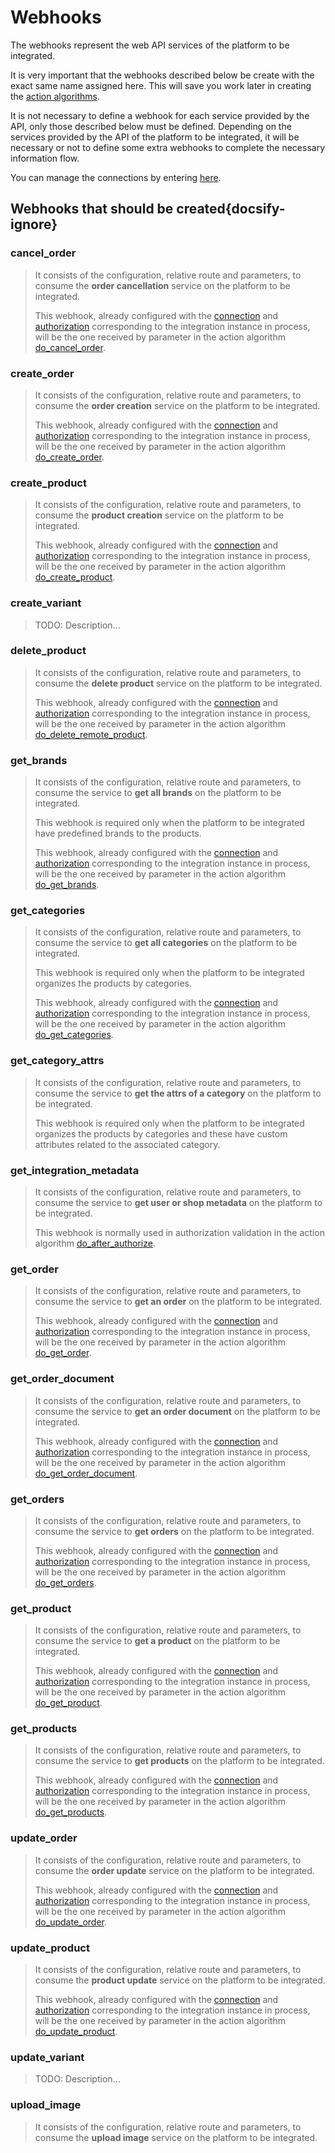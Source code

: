 # Webhooks

The webhooks represent the web API services of the platform to be integrated.

It is very important that the webhooks described below be create with the exact same name assigned here. This will 
save you work later in creating the [action algorithms](../action-algorithms/overview.md).

It is not necessary to define a webhook for each service provided by the API, only those described below must be defined.
Depending on the services provided by the API of the platform to be integrated, it will be necessary or not to define 
some extra webhooks to complete the necessary information flow.

You can manage the connections by entering [here](https://cenit.io/plain_webhook).

## Webhooks that should be created{docsify-ignore}

### cancel_order 

> It consists of the configuration, relative route and parameters, to consume the **order cancellation** service on the
> platform to be integrated.
> 
> This webhook, already configured with the [connection](../connection.md) and [authorization](../authorization.md) 
> corresponding to the integration instance in process, will be the one received by parameter in the 
> action algorithm [do_cancel_order](../action-algorithms/do_cancel_order.md).

### create_order 

> It consists of the configuration, relative route and parameters, to consume the **order creation** service on the
> platform to be integrated.
> 
> This webhook, already configured with the [connection](../connection.md) and [authorization](../authorization.md) 
> corresponding to the integration instance in process, will be the one received by parameter in the 
> action algorithm [do_create_order](../action-algorithms/do_create_order.md).

### create_product 

> It consists of the configuration, relative route and parameters, to consume the **product creation** service on the
> platform to be integrated.
> 
> This webhook, already configured with the [connection](../connection.md) and [authorization](../authorization.md) 
> corresponding to the integration instance in process, will be the one received by parameter in the 
> action algorithm [do_create_product](../action-algorithms/do_create_product.md).

### create_variant 

> TODO: Description...

### delete_product 

> It consists of the configuration, relative route and parameters, to consume the **delete product** service on the
> platform to be integrated.
> 
> This webhook, already configured with the [connection](../connection.md) and [authorization](../authorization.md) 
> corresponding to the integration instance in process, will be the one received by parameter in the 
> action algorithm [do_delete_remote_product](../action-algorithms/do_delete_remote_product.md).

### get_brands 

> It consists of the configuration, relative route and parameters, to consume the service to **get all brands** 
> on the platform to be integrated.
> 
> This webhook is required only when the platform to be integrated have predefined brands to the products.
> 
> This webhook, already configured with the [connection](../connection.md) and [authorization](../authorization.md) 
> corresponding to the integration instance in process, will be the one received by parameter in the 
> action algorithm [do_get_brands](../action-algorithms/do_get_brands.md).

### get_categories 

> It consists of the configuration, relative route and parameters, to consume the service to **get all categories** 
> on the platform to be integrated.
> 
> This webhook is required only when the platform to be integrated organizes the products by categories.
> 
> This webhook, already configured with the [connection](../connection.md) and [authorization](../authorization.md) 
> corresponding to the integration instance in process, will be the one received by parameter in the 
> action algorithm [do_get_categories](../action-algorithms/do_get_categories.md).

### get_category_attrs 

> It consists of the configuration, relative route and parameters, to consume the service to
> **get the attrs of a category** on the platform to be integrated.
> 
> This webhook is required only when the platform to be integrated organizes the products by categories and these have
> custom attributes related to the associated category.

### get_integration_metadata 

> It consists of the configuration, relative route and parameters, to consume the service to **get user or shop metadata** 
> on the platform to be integrated.
> 
> This webhook is normally used in authorization validation in the action algorithm
> [do_after_authorize](../action-algorithms/do_after_authorize.md).

### get_order 

> It consists of the configuration, relative route and parameters, to consume the service to **get an order** on the
> platform to be integrated.
> 
> This webhook, already configured with the [connection](../connection.md) and [authorization](../authorization.md) 
> corresponding to the integration instance in process, will be the one received by parameter in the 
> action algorithm [do_get_order](../action-algorithms/do_get_order.md).

### get_order_document 

> It consists of the configuration, relative route and parameters, to consume the service to **get an order document** 
> on the platform to be integrated.
> 
> This webhook, already configured with the [connection](../connection.md) and [authorization](../authorization.md) 
> corresponding to the integration instance in process, will be the one received by parameter in the 
> action algorithm [do_get_order_document](../action-algorithms/do_get_order_document.md).

### get_orders 

> It consists of the configuration, relative route and parameters, to consume the service to **get orders** on the
> platform to be integrated.
> 
> This webhook, already configured with the [connection](../connection.md) and [authorization](../authorization.md) 
> corresponding to the integration instance in process, will be the one received by parameter in the 
> action algorithm [do_get_orders](../action-algorithms/do_get_orders.md).

### get_product 

> It consists of the configuration, relative route and parameters, to consume the service to **get a product** on the
> platform to be integrated.
> 
> This webhook, already configured with the [connection](../connection.md) and [authorization](../authorization.md) 
> corresponding to the integration instance in process, will be the one received by parameter in the 
> action algorithm [do_get_product](../action-algorithms/do_get_product.md).

### get_products 

> It consists of the configuration, relative route and parameters, to consume the service to **get products** on the
> platform to be integrated.
> 
> This webhook, already configured with the [connection](../connection.md) and [authorization](../authorization.md) 
> corresponding to the integration instance in process, will be the one received by parameter in the 
> action algorithm [do_get_products](../action-algorithms/do_get_products.md).

### update_order 

> It consists of the configuration, relative route and parameters, to consume the **order update** service on the
> platform to be integrated.
> 
> This webhook, already configured with the [connection](../connection.md) and [authorization](../authorization.md) 
> corresponding to the integration instance in process, will be the one received by parameter in the 
> action algorithm [do_update_order](../action-algorithms/do_update_order.md).

### update_product 

> It consists of the configuration, relative route and parameters, to consume the **product update** service on the
> platform to be integrated.
> 
> This webhook, already configured with the [connection](../connection.md) and [authorization](../authorization.md) 
> corresponding to the integration instance in process, will be the one received by parameter in the 
> action algorithm [do_update_product](../action-algorithms/do_update_product.md).

### update_variant 

> TODO: Description...

### upload_image 

> It consists of the configuration, relative route and parameters, to consume the **upload image** service on the
> platform to be integrated.

